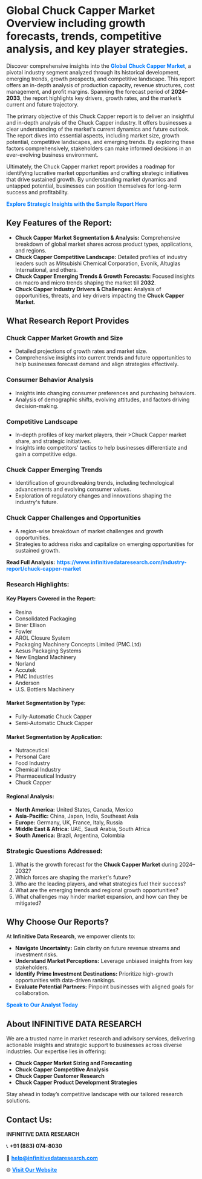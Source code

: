<h1>Global Chuck Capper Market Overview including growth forecasts, trends, competitive analysis, and key player strategies.</h1>
<p>
Discover comprehensive insights into the 
<a href="https://www.infinitivedataresearch.com/industry-report/chuck-capper-market" rel="dofollow" style="color: #007BFF; text-decoration: none;"><strong>Global Chuck Capper Market</strong></a>, a pivotal industry segment analyzed through its historical development, emerging trends, growth prospects, and competitive landscape. This report offers an in-depth analysis of production capacity, revenue structures, cost management, and profit margins. Spanning the forecast period of <strong>2024–2033</strong>, the report highlights key drivers, growth rates, and the market’s current and future trajectory.
</p>
<p>
The primary objective of this Chuck Capper report is to deliver an insightful and in-depth analysis of the Chuck Capper industry. It offers businesses a clear understanding of the market's current dynamics and future outlook. The report dives into essential aspects, including market size, growth potential, competitive landscapes, and emerging trends. By exploring these factors comprehensively, stakeholders can make informed decisions in an ever-evolving business environment.
</p>
<p>
Ultimately, the Chuck Capper market report provides a roadmap for identifying lucrative market opportunities and crafting strategic initiatives that drive sustained growth. By understanding market dynamics and untapped potential, businesses can position themselves for long-term success and profitability.
</p>
<p>
<a href="https://www.infinitivedataresearch.com/request-sample/reportId=110375" style="color: #007BFF; text-decoration: none;"><strong>Explore Strategic Insights with the Sample Report Here</strong></a>
</p>

<h2>Key Features of the Report:</h2>
<ul>
<li><strong>Chuck Capper Market Segmentation & Analysis:</strong> Comprehensive breakdown of global market shares across product types, applications, and regions.</li>
<li><strong>Chuck Capper Competitive Landscape:</strong> Detailed profiles of industry leaders such as Mitsubishi Chemical Corporation, Evonik, Altuglas International, and others.</li>
<li><strong>Chuck Capper Emerging Trends & Growth Forecasts:</strong> Focused insights on macro and micro trends shaping the market till <strong>2032</strong>.</li>
<li><strong>Chuck Capper Industry Drivers & Challenges:</strong> Analysis of opportunities, threats, and key drivers impacting the <strong>Chuck Capper Market</strong>.</li>
</ul>

<h2>What Research Report Provides</h2>
<h3>Chuck Capper Market Growth and Size</h3>
<ul>
<li>Detailed projections of growth rates and market size.</li>
<li>Comprehensive insights into current trends and future opportunities to help businesses forecast demand and align strategies effectively.</li>
</ul>

<h3>Consumer Behavior Analysis</h3>
<ul>
<li>Insights into changing consumer preferences and purchasing behaviors.</li>
<li>Analysis of demographic shifts, evolving attitudes, and factors driving decision-making.</li>
</ul>

<h3>Competitive Landscape</h3>
<ul>
<li>In-depth profiles of key market players, their >Chuck Capper market share, and strategic initiatives.</li>
<li>Insights into competitors' tactics to help businesses differentiate and gain a competitive edge.</li>
</ul>

<h3>Chuck Capper Emerging Trends</h3>
<ul>
<li>Identification of groundbreaking trends, including technological advancements and evolving consumer values.</li>
<li>Exploration of regulatory changes and innovations shaping the industry's future.</li>
</ul>

<h3>Chuck Capper Challenges and Opportunities</h3>
<ul>
<li>A region-wise breakdown of market challenges and growth opportunities.</li>
<li>Strategies to address risks and capitalize on emerging opportunities for sustained growth.</li>
</ul>
<p><strong>Read Full Analysis:</strong> <a href="https://www.infinitivedataresearch.com/industry-report/chuck-capper-market" rel="dofollow" style="color: #007BFF; text-decoration: none;"><strong>https://www.infinitivedataresearch.com/industry-report/chuck-capper-market</strong></a></p>
<h3>Research Highlights:</h3>
<h4>Key Players Covered in the Report:</h4>
<ul><li>Resina</li><li>Consolidated Packaging</li><li>Biner Ellison</li><li>Fowler</li><li>AROL Closure System</li><li>Packaging Machinery Concepts Limited (PMC.Ltd)</li><li>Aesus Packaging Systems</li><li>New England Machinery</li><li>Norland</li><li>Accutek</li><li>PMC Industries</li><li>Anderson</li><li>U.S. Bottlers Machinery</li></ul>
<h4>Market Segmentation by Type:</h4>
<ul><li>Fully-Automatic Chuck Capper</li><li>Semi-Automatic Chuck Capper</li></ul>
<h4>Market Segmentation by Application:</h4>
<ul><li>Nutraceutical</li><li>Personal Care</li><li>Food Industry</li><li>Chemical Industry</li><li>Pharmaceutical Industry</li><li>Chuck Capper</li></ul>

<h4>Regional Analysis:</h4>
<ul>
<li><strong>North America:</strong> United States, Canada, Mexico</li>
<li><strong>Asia-Pacific:</strong> China, Japan, India, Southeast Asia</li>
<li><strong>Europe:</strong> Germany, UK, France, Italy, Russia</li>
<li><strong>Middle East & Africa:</strong> UAE, Saudi Arabia, South Africa</li>
<li><strong>South America:</strong> Brazil, Argentina, Colombia</li>
</ul>

<h3>Strategic Questions Addressed:</h3>
<ol>
<li>What is the growth forecast for the <strong>Chuck Capper Market</strong> during 2024–2032?</li>
<li>Which forces are shaping the market's future?</li>
<li>Who are the leading players, and what strategies fuel their success?</li>
<li>What are the emerging trends and regional growth opportunities?</li>
<li>What challenges may hinder market expansion, and how can they be mitigated?</li>
</ol>

<h2>Why Choose Our Reports?</h2>
<p>At <strong>Infinitive Data Research</strong>, we empower clients to:</p>
<ul>
<li><strong>Navigate Uncertainty:</strong> Gain clarity on future revenue streams and investment risks.</li>
<li><strong>Understand Market Perceptions:</strong> Leverage unbiased insights from key stakeholders.</li>
<li><strong>Identify Prime Investment Destinations:</strong> Prioritize high-growth opportunities with data-driven rankings.</li>
<li><strong>Evaluate Potential Partners:</strong> Pinpoint businesses with aligned goals for collaboration.</li>
</ul>
<p><a href="https://www.infinitivedataresearch.com/industry-report/chuck-capper-market" rel="dofollow" style="color: #007BFF; text-decoration: none;"><strong>Speak to Our Analyst Today</strong></a></p>

<h2>About INFINITIVE DATA RESEARCH</h2>
<p>We are a trusted name in market research and advisory services, delivering actionable insights and strategic support to businesses across diverse industries. Our expertise lies in offering:</p>
<ul>
<li><strong>Chuck Capper Market Sizing and Forecasting</strong></li>
<li><strong>Chuck Capper Competitive Analysis</strong></li>
<li><strong>Chuck Capper Customer Research</strong></li>
<li><strong>Chuck Capper Product Development Strategies</strong></li>
</ul>
<p>Stay ahead in today’s competitive landscape with our tailored research solutions.</p>

<h2>Contact Us:</h2>
<p><strong>INFINITIVE DATA RESEARCH</strong></p>
<p>📞 <strong>+91 (883) 074-8030</strong></p>
<p>📧 <strong><a href="mailto:help@infinitivedataresearch.com" style="color: #007BFF;">help@infinitivedataresearch.com</a></strong></p>
<p>🌐 <strong><a href="https://www.infinitivedataresearch.com" rel="dofollow" style="color: #007BFF;">Visit Our Website</a></strong></p>